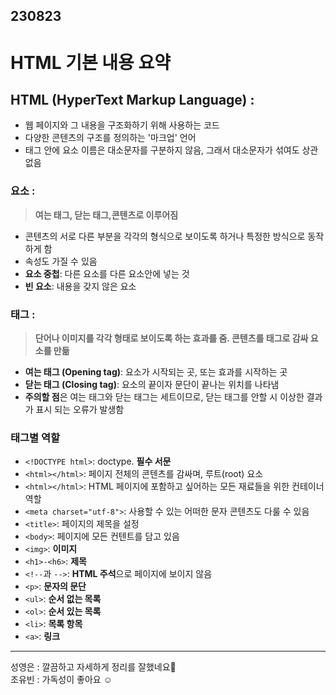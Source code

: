 ## 230823
# HTML 기본 내용 요약 
## HTML (HyperText Markup Language) :
 - 웹 페이지와 그 내용을 구조화하기 위해 사용하는 코드
 - 다양한 콘텐츠의 구조를 정의하는 '마크업' 언어
 - 태그 안에 요소 이름은 대소문자를 구분하지 않음, 그래서 대소문자가 섞여도 상관없음
### 요소 :
>**여는 태그, 닫는 태그,콘텐츠로 이루어짐**
- 콘텐츠의 서로 다른 부분을 각각의 형식으로 보이도록 하거나 특정한 방식으로 동작하게 함
- 속성도 가질 수 있음
- **요소 중첩**: 다른 요소를 다른 요소안에 넣는 것
- **빈 요소**: 내용을 갖지 않은 요소
### 태그 :
>**단어나 이미지를 각각 형태로 보이도록 하는 효과를 줌. 콘텐츠를 태그로 감싸 요소를 만듦**
- **여는 태그 (Opening tag)**: 요소가 시작되는 곳, 또는 효과를 시작하는 곳
- **닫는 태그 (Closing tag)**: 요소의 끝이자 문단이 끝나는 위치를 나타냄 
- **주의할 점**은 여는 태그와 닫는 태그는 세트이므로, 닫는 태그를 안할 시 이상한 결과가 표시 되는 오류가 발생함
### 태그별 역할
- `<!DOCTYPE html>`: doctype. **필수 서문**
- `<html></html>`: 페이지 전체의 콘텐츠를 감싸며, 루트(root) 요소
- `<html></html>`: HTML 페이지에 포함하고 싶어하는 모든 재료들을 위한 컨테이너 역할
- `<meta charset="utf-8">`: 사용할 수 있는 어떠한 문자 콘텐츠도 다룰 수 있음
- `<title>`: 페이지의 제목을 설정
- `<body>`: 페이지에 모든 컨텐트를 담고 있음
- `<img>`: **이미지**
- `<h1>-<h6>`: **제목**
- `<!--`과 `-->`: **HTML 주석**으로 페이지에 보이지 않음
- `<p>`: **문자의 문단**
- `<ul>`: **순서 없는 목록**
- `<ol>`: **순서 있는 목록**
- `<li>`: **목록 항목**
- `<a>`: **링크**

 - - - -
성영은 : 깔끔하고 자세하게 정리를 잘했네요👏<br>
조유빈 : 가독성이 좋아요 ☺️